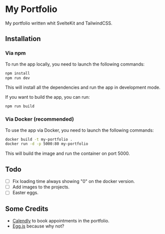 # My Portfolio
My portfolio written whit SvelteKit and TailwindCSS.

## Installation

### Via npm
To run the app locally, you need to launch the following commands:
```bash
npm install
npm run dev
```
This will install all the dependencies and run the app in development mode.

If you want to build the app, you can run:
```bash
npm run build
```

### Via Docker (recommended)
To use the app via Docker, you need to launch the following commands:
```bash
docker build -t my-portfolio .
docker run -d -p 5000:80 my-portfolio
```
This will build the image and run the container on port 5000.

## Todo
- [ ] Fix loading time always showing "0" on the docker version.
- [ ] Add images to the projects.
- [ ] Easter eggs.

## Some Credits
- [Calendly](https://calendly.com/) to book appointments in the portfolio.
- [Egg.js](https://mikeflynn.github.io/egg.js/) because why not?